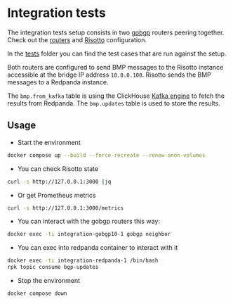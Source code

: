 # Integration tests

The integration tests setup consists in two [gobgp](https://github.com/osrg/gobgp) routers peering together.
Check out the [routers](./config/gobgp/) and [Risotto](./config/risotto/) configuration.

In the [tests](./tests/) folder you can find the test cases that are run against the setup.

Both routers are configured to send BMP messages to the Risotto instance accessible at the bridge IP address `10.0.0.100`.
Risotto sends the BMP messages to a Redpanda instance.

The `bmp.from_kafka` table is using the ClickHouse [Kafka engine](https://clickhouse.com/docs/en/engines/table-engines/integrations/kafka) to fetch the results from Redpanda. The `bmp.updates` table is used to store the results.


## Usage

* Start the environment

```sh
docker compose up --build --force-recreate --renew-anon-volumes
```

* You can check Risotto state

```sh
curl -s http://127.0.0.1:3000 |jq
```

* Or get Prometheus metrics

```sh
curl -s http://127.0.0.1:3000/metrics
```

* You can interact with the gobgp routers this way:

```sh
docker exec -ti integration-gobgp10-1 gobgp neighbor
```

* You can exec into redpanda container to interact with it

```sh
docker exec -ti integration-redpanda-1 /bin/bash
rpk topic consume bgp-updates
```

* Stop the environment

```sh
docker compose down
```
